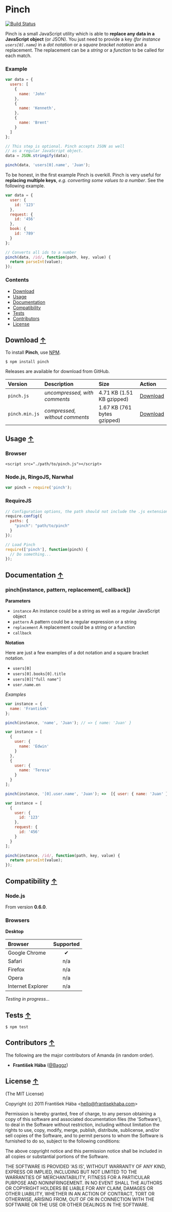 # Pinch

[![Build Status](https://secure.travis-ci.org/Baggz/Pinch.png?branch=master)](http://travis-ci.org/Baggz/Pinch)

Pinch is a small JavaScript utility which is able to **replace any data in a JavaScript object** (or JSON). You just need to provide a key *(for instance `users[0].name`)* in a *dot notation* or a *square bracket notation* and a replacement. The replacement can be a *string* or a *function* to be called for each match.

### Example

```javascript
var data = {
  users: [
    {
      name: 'John'
    },
    {
      name: 'Kenneth',
    },
    {
      name: 'Brent'
    }
  ]
};

// This step is optional. Pinch accepts JSON as well
// as a regular JavaScript object.
data = JSON.stringify(data);

pinch(data, 'users[0].name', 'Juan');
```

To be honest, in the first example Pinch is overkill. Pinch is very useful for **replacing multiple keys**, *e.g. converting some values to a number*. See the following example.

```javascript
var data = {
  user: {
    id: '123'
  },
  request: {
    id: '456'
  },
  book: {
    id: '789'
  }
};

// Converts all ids to a number
pinch(data, /id/, function(path, key, value) {
  return parseInt(value);
});
```

<a name="Contents"></a>
### Contents

<ul>
  <li><a href="#Download">Download</a>
  <li><a href="#Usage">Usage</a>
  <li><a href="#Documentation">Documentation</a>
  <li><a href="#Compatibility">Compatibility</a>
  <li><a href="#Tests">Tests</a>
  <li><a href="#Contributors">Contributors</a>
  <li><a href="#License">License</a>
</ul>

<a name="Download"></a>
## Download [&uarr;](#Contents)

To install **Pinch**, use [NPM](http://npmjs.org/).

```
$ npm install pinch
```

Releases are available for download from GitHub.

| **Version** | **Description** | **Size** | **Action** |
|:------------|:----------------|:---------|:-----------|
| `pinch.js` | *uncompressed, with comments* | 4.71 KB (1.51 KB gzipped) | [Download](https://raw.github.com/Baggz/Pinch/master/dist/latest.js) |
| `pinch.min.js` | *compressed, without comments* | 1.67 KB (761 bytes gzipped) | [Download](https://raw.github.com/Baggz/Pinch/master/dist/latest.min.js) |

<a name="Usage"></a>
## Usage [&uarr;](#Contents)

### Browser

```
<script src="./path/to/pinch.js"></script>
```

### Node.js, RingoJS, Narwhal

```javascript
var pinch = require('pinch');
```

### RequireJS

```javascript
// Configuration options, the path should not include the .js extension
require.config({
  paths: {
    "pinch": "path/to/pinch"
  }
});

// Load Pinch
require(['pinch'], function(pinch) {
  // Do something...
});
```

<a name="Documentation"></a>
## Documentation [&uarr;](#Contents)

### pinch(instance, pattern, replacement[, callback])

**Parameters**

* `instance` An instance could be a string as well as a regular JavaScript object
* `pattern` A pattern could be a regular expression or a string
* `replacement` A replacement could be a string or a function
* `callback`

**Notation**

Here are just a few examples of a dot notation and a square bracket notation.

* `users[0]`
* `users[0].books[0].title`
* `users[0]["full name"]`
* `user.name.en`

*Examples*

```javascript
var instance = {
  name: 'František'
};

pinch(instance, 'name', 'Juan'); // => { name: 'Juan' }
```

```javascript
var instance = [
  {
    user: {
      name: 'Edwin'
    }
  },
  {
    user: {
      name: 'Teresa'
    }
  }
];

pinch(instance, '[0].user.name', 'Juan'); =>  [{ user: { name: 'Juan' } }, ... ]
```

```javascript
var instance = [
  {
    user: {
      id: '123'
    },
    request: {
      id: '456'
    }
  }
];

pinch(instance, /id/, function(path, key, value) {
  return parseInt(value);
});
```

<a name="Compatibility"></a>
## Compatibility [&uarr;](#Contents)

### Node.js

From version **0.6.0**.

### Browsers

**Desktop**

| **Browser** | **Supported** |
|:------------|:-----------:|
| Google Chrome | ✔ |
| Safari | n/a |
| Firefox | n/a |
| Opera | n/a |
| Internet Explorer | n/a |

*Testing in progress...*

<a name="Tests"></a>
## Tests [&uarr;](#Contents)

```
$ npm test
```

<a name="Contributors"></a>
## Contributors [&uarr;](#Contents)

The following are the major contributors of Amanda (in random order).

* **František Hába** ([@Baggz](https://github.com/Baggz))

<a name="License"></a>
## License [&uarr;](#Contents)

(The MIT License)

Copyright (c) 2011 František Hába &lt;hello@frantisekhaba.com&gt;

Permission is hereby granted, free of charge, to any person obtaining a copy of this software and associated documentation files (the 'Software'), to deal in the Software without restriction, including without limitation the rights to use, copy, modify, merge, publish, distribute, sublicense, and/or sell copies of the Software, and to permit persons to whom the Software is furnished to do so, subject to the following conditions:

The above copyright notice and this permission notice shall be included in all copies or substantial portions of the Software.

THE SOFTWARE IS PROVIDED 'AS IS', WITHOUT WARRANTY OF ANY KIND, EXPRESS OR IMPLIED, INCLUDING BUT NOT LIMITED TO THE WARRANTIES OF MERCHANTABILITY, FITNESS FOR A PARTICULAR PURPOSE AND NONINFRINGEMENT. IN NO EVENT SHALL THE AUTHORS OR COPYRIGHT HOLDERS BE LIABLE FOR ANY CLAIM, DAMAGES OR OTHER LIABILITY, WHETHER IN AN ACTION OF CONTRACT, TORT OR OTHERWISE, ARISING FROM, OUT OF OR IN CONNECTION WITH THE SOFTWARE OR THE USE OR OTHER DEALINGS IN THE SOFTWARE.